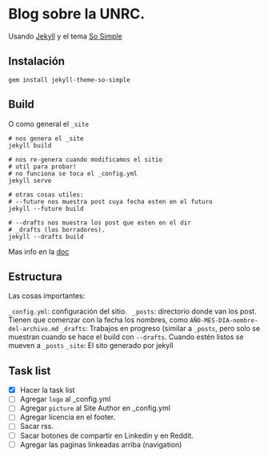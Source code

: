 # Blog sobre la UNRC.

Usando [Jekyll](https://jekyllrb.com/) y el tema [So Simple](https://github.com/mmistakes/so-simple-theme)

## Instalación

```
gem install jekyll-theme-so-simple
```

## Build

O como general el `_site`

```
# nos genera el _site
jekyll build

# nos re-genera cuando modificamos el sitio
# util para probar!
# no funciona se toca el _config.yml
jekyll serve

# otras cosas utiles:
# --future nos muestra post cuya fecha esten en el futuro
jekyll --future build 

# --drafts nos muestra los post que esten en el dir
# _drafts (los borradores).
jekyll --drafts build
```

Mas info en la [doc](https://jekyllrb.com/docs)

## Estructura

Las cosas importantes:

`_config.yml`: configuración del sitio.
` _posts`: directorio donde van los post. Tienen que comenzar con la  fecha los nombres, como `AÑO-MES-DIA-nombre-del-archivo.md`
`_drafts`: Trabajos en progreso (similar a `_posts`, pero solo se muestran cuando se hace el build con `--drafts`. Cuando estén listos se mueven a `_posts`
`_site`: El sito generado por jekyll

## Task list

- [x] Hacer la task list
- [ ] Agregar `logo` al _config.yml
- [ ] Agregar `picture` al Site Author en _config.yml
- [ ] Agregar licencia en el footer.
- [ ] Sacar rss.
- [ ] Sacar botones de compartir en Linkedin y en Reddit.
- [ ] Agregar las paginas linkeadas arriba (navigation)
